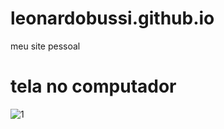 # leonardobussi.github.io
meu site pessoal

# tela no computador

![1](https://user-images.githubusercontent.com/54999837/80921477-05f28700-8d4d-11ea-94e1-99fc082cb21a.png)
